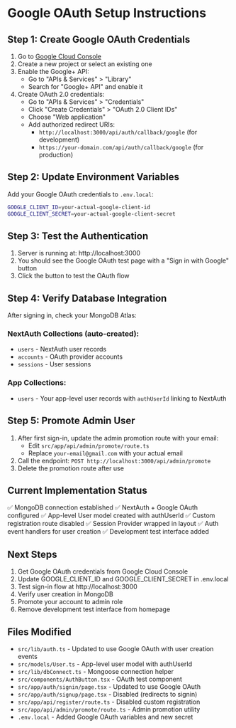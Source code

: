 # Google OAuth Setup Instructions

## Step 1: Create Google OAuth Credentials

1. Go to [Google Cloud Console](https://console.cloud.google.com/)
2. Create a new project or select an existing one
3. Enable the Google+ API:
   - Go to "APIs & Services" > "Library"
   - Search for "Google+ API" and enable it
4. Create OAuth 2.0 credentials:
   - Go to "APIs & Services" > "Credentials"
   - Click "Create Credentials" > "OAuth 2.0 Client IDs"
   - Choose "Web application"
   - Add authorized redirect URIs:
     - `http://localhost:3000/api/auth/callback/google` (for development)
     - `https://your-domain.com/api/auth/callback/google` (for production)

## Step 2: Update Environment Variables

Add your Google OAuth credentials to `.env.local`:

```bash
GOOGLE_CLIENT_ID=your-actual-google-client-id
GOOGLE_CLIENT_SECRET=your-actual-google-client-secret
```

## Step 3: Test the Authentication

1. Server is running at: http://localhost:3000
2. You should see the Google OAuth test page with a "Sign in with Google" button
3. Click the button to test the OAuth flow

## Step 4: Verify Database Integration

After signing in, check your MongoDB Atlas:

### NextAuth Collections (auto-created):

- `users` - NextAuth user records
- `accounts` - OAuth provider accounts
- `sessions` - User sessions

### App Collections:

- `users` - Your app-level user records with `authUserId` linking to NextAuth

## Step 5: Promote Admin User

1. After first sign-in, update the admin promotion route with your email:
   - Edit `src/app/api/admin/promote/route.ts`
   - Replace `your-email@gmail.com` with your actual email
2. Call the endpoint: `POST http://localhost:3000/api/admin/promote`
3. Delete the promotion route after use

## Current Implementation Status

✅ MongoDB connection established
✅ NextAuth + Google OAuth configured
✅ App-level User model created with authUserId
✅ Custom registration route disabled
✅ Session Provider wrapped in layout
✅ Auth event handlers for user creation
✅ Development test interface added

## Next Steps

1. Get Google OAuth credentials from Google Cloud Console
2. Update GOOGLE_CLIENT_ID and GOOGLE_CLIENT_SECRET in .env.local
3. Test sign-in flow at http://localhost:3000
4. Verify user creation in MongoDB
5. Promote your account to admin role
6. Remove development test interface from homepage

## Files Modified

- `src/lib/auth.ts` - Updated to use Google OAuth with user creation events
- `src/models/User.ts` - App-level user model with authUserId
- `src/lib/dbConnect.ts` - Mongoose connection helper
- `src/components/AuthButton.tsx` - OAuth test component
- `src/app/auth/signin/page.tsx` - Updated to use Google OAuth
- `src/app/auth/signup/page.tsx` - Disabled (redirects to signin)
- `src/app/api/register/route.ts` - Disabled custom registration
- `src/app/api/admin/promote/route.ts` - Admin promotion utility
- `.env.local` - Added Google OAuth variables and new secret
